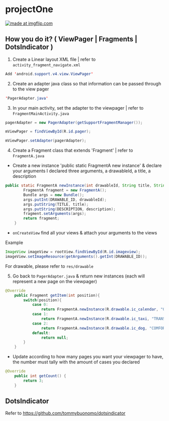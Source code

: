 # projectOne

<a href="https://imgflip.com/gif/2vl9pi"><img src="https://i.imgflip.com/2vl9pi.gif" title="made at imgflip.com"/></a>

## How you do it? ( ViewPager | Fragments | DotsIndicator )

1) Create a Linear layout XML file | refer to `activity_fragment_navigate.xml`
```java
Add 'android.support.v4.view.ViewPager'
```

2) Create an adapter java class so that information can be passed through to the view pager 
```java
'PagerAdapter.java'
```

3) In your main activity, set the adapter to the viewpager | refer to `FragmentMainActivity.java`
```java
pagerAdapter = new PagerAdapter(getSupportFragmentManager());

mViewPager = findViewById(R.id.pager);

mViewPager.setAdapter(pagerAdapter);
```

4) Create a Fragment class that extends 'Fragment' | refer to `FragmentA.java`

- Create a new instance 'public static FragmentA new instance' & declare your arguments 
I declared three arguments, a drawableId, a title, a description

```java
public static FragmentA newInstance(int drawableId, String title, String description){
        FragmentA fragment = new FragmentA();
        Bundle args = new Bundle();
        args.putInt(DRAWABLE_ID, drawableId);
        args.putString(TITLE, title);
        args.putString(DESCRIPTION, description);
        fragment.setArguments(args);
        return fragment;
    }
```

- `onCreateView` find all your views & attach your arguments to the views

Example
```java
ImageView imageView = rootView.findViewById(R.id.imageview);
imageView.setImageResource(getArguments().getInt(DRAWABLE_ID));
```

For drawable, please refer to `res/drawable`

5)  Go back to `PagerAdapter.java` & return new instances (each will represent a new page on the viewpager)
```java
@Override
    public Fragment getItem(int position){
        switch(position){
            case 0:
                return FragmentA.newInstance(R.drawable.ic_calendar, "ONLINE RESERVATION ", "Fast & reliable reservation");
            case 1:
                return FragmentA.newInstance(R.drawable.ic_taxi, "TRANSPORT", "Safe and reliable rides are provided by our experienced and pet friendly drivers");
            case 2:
                return FragmentA.newInstance(R.drawable.ic_dog, "COMFORT", "Comfortable environment for your dog’s needs and wants");
            default:
                return null;
        }
    }
```
- Update according to how many pages you want your viewpager to have, the number must tally with the amount of cases you declared
```java
@Override
    public int getCount() {
        return 3;
    }
```

## DotsIndicator
Refer to https://github.com/tommybuonomo/dotsindicator


